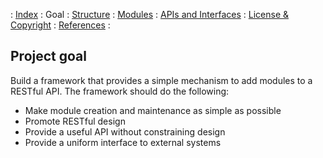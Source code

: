 \: [Index](00-index.md) : Goal : [Structure](02-structure.md) : [Modules](03-modules.md) : [APIs and Interfaces](04-apis-and-interfaces.md) : [License & Copyright](05-license-and-copyright.md) : [References](06-references.md) :

Project goal
------------
Build a framework that provides a simple mechanism to add modules to a RESTful API.
The framework should do the following:
* Make module creation and maintenance as simple as possible
* Promote RESTful design
* Provide a useful API without constraining design
* Provide a uniform interface to external systems

